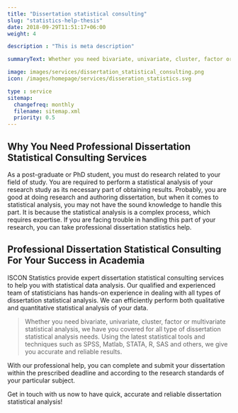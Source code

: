 ```yaml
---
title: "Dissertation statistical consulting"
slug: "statistics-help-thesis"
date: 2018-09-29T11:51:17+06:00
weight: 4

description : "This is meta description"

summaryText: Whether you need bivariate, univariate, cluster, factor or multivariate statistical analysis, we have you covered for all type of dissertation statistical analysis needs. Using the latest statistical tools and techniques such as SPSS, Matlab, STATA, R, SAS and others, we give you accurate and reliable results.

image: images/services/dissertation_statistical_consulting.png
icon: /images/homepage/services/disseration_statistics.svg

type : service
sitemap:
  changefreq: monthly
  filename: sitemap.xml
  priority: 0.5
---
```


## Why You Need Professional Dissertation Statistical Consulting Services

As a post-graduate or PhD student, you must do research related to your field of study. You are required to perform a statistical analysis of your research study as its necessary part of obtaining results.
Probably, you are good at doing research and authoring dissertation, but when it comes to statistical analysis, you may not have the sound knowledge to handle this part. It is because the statistical analysis is a complex process, which requires expertise. If you are facing trouble in handling this part of your research, you can take professional dissertation statistics help.

## Professional Dissertation Statistical Consulting For Your Success in Academia

ISCON Statistics provide expert dissertation statistical consulting services to help you with statistical data analysis. Our qualified and experienced team of statisticians has hands-on experience in dealing with all types of dissertation statistical analysis. We can efficiently perform both qualitative and quantitative statistical analysis of your data. 

> Whether you need bivariate, univariate, cluster, factor or multivariate statistical analysis, we have you covered for all type of dissertation statistical analysis needs. Using the latest statistical tools and techniques such as SPSS, Matlab, STATA, R, SAS and others, we give you accurate and reliable results. 

With our professional help, you can complete and submit your dissertation within the prescribed deadline and according to the research standards of your particular subject.

Get in touch with us now to have quick, accurate and reliable dissertation statistical analysis!

